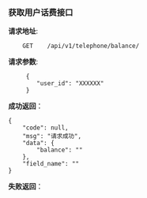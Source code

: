 ### 获取用户话费接口

**请求地址**:
```
    GET    /api/v1/telephone/balance/
```

**请求参数**:
```
     {
        "user_id": "XXXXXX"       
     }
```

**成功返回**：
```
{
    "code": null,
    "msg": "请求成功",
    "data": {
        "balance": ""
    },
    "field_name": ""
}
```

**失败返回**：
```

```